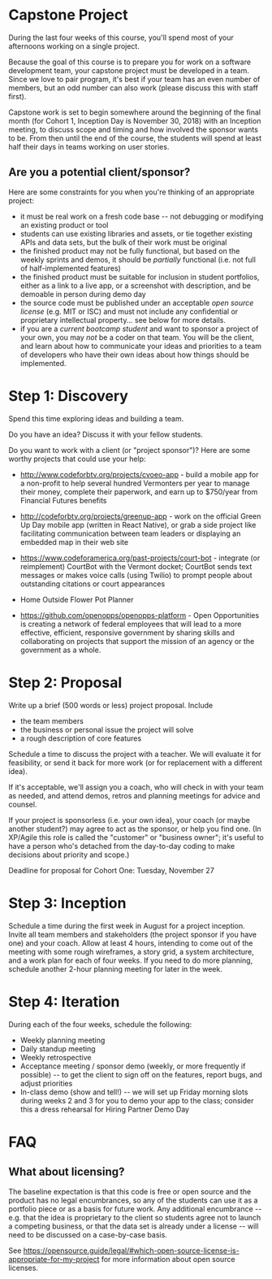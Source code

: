 # Capstone Project

During the last four weeks of this course, you'll spend most of your afternoons working on a single project. 

Because the goal of this course is to prepare you for work on a software development team, your capstone project must be developed in a team. Since we love to pair program, it's best if your team has an even number of members, but an odd number can also work (please discuss this with staff first).

Capstone work is set to begin somewhere around the beginning of the final month (for Cohort 1, Inception Day is November 30, 2018) with an Inception meeting, to discuss scope and timing and how involved the sponsor wants to be. From then until the end of the course, the students will spend at least half their days in teams working on user stories.

## Are you a potential client/sponsor? 

Here are some constraints for you when you're thinking of an appropriate project:

  * it must be real work on a fresh code base -- not debugging or modifying an existing product or tool
  * students can use existing libraries and assets, or tie together existing APIs and data sets, but the bulk of their work must be original
  * the finished product may not be fully functional, but based on the weekly sprints and demos, it should be *partially* functional (i.e. not full of half-implemented features)
  * the finished product must be suitable for inclusion in student portfolios, either as a link to a live app, or a screenshot with description, and be demoable in person during demo day
  * the source code must be published under an acceptable *open source license* (e.g. MIT or ISC) and must not include any confidential or proprietary intellectual property... see below for more details.
  * if you are a *current bootcamp student* and want to sponsor a project of your own, you may *not* be a coder on that team. You will be the client, and learn about how to communicate your ideas and priorities to a team of developers who have their own ideas about how things should be implemented.

# Step 1: Discovery

Spend this time exploring ideas and building a team. 

Do you have an idea? Discuss it with your fellow students.

Do you want to work with a client (or "project sponsor")? Here are some worthy projects that could use your help:

* http://www.codeforbtv.org/projects/cvoeo-app - build a mobile app for a non-profit to help several hundred Vermonters per year to manage their money, complete their paperwork, and earn up to $750/year from Financial Futures benefits

* http://codeforbtv.org/projects/greenup-app - work on the official Green Up Day mobile app (written in React Native), or grab a side project like facilitating communication between team leaders or displaying an embedded map in their web site

* https://www.codeforamerica.org/past-projects/court-bot - integrate (or reimplement) CourtBot with the Vermont docket; CourtBot sends text messages or makes voice calls (using Twilio) to prompt people about outstanding citations or court appearances

* Home Outside Flower Pot Planner

* https://github.com/openopps/openopps-platform - Open Opportunities is creating a network of federal employees that will lead to a more effective, efficient, responsive government by sharing skills and collaborating on projects that support the mission of an agency or the government as a whole.

# Step 2: Proposal

Write up a brief (500 words or less) project proposal. Include

  * the team members
  * the business or personal issue the project will solve
  * a rough description of core features

Schedule a time to discuss the project with a teacher. We will evaluate it for feasibility, or send it back for more work (or for replacement with a different idea).

If it's acceptable, we'll assign you a coach, who will check in with your team as needed, and attend demos, retros and planning meetings for advice and counsel.

If your project is sponsorless (i.e. your own idea), your coach (or maybe another student?) may agree to act as the sponsor, or help you find one. (In XP/Agile this role is called the "customer" or "business owner"; it's useful to have a person who's detached from the day-to-day coding to make decisions about priority and scope.)

Deadline for proposal for Cohort One: Tuesday, November 27

# Step 3: Inception

Schedule a time during the first week in August for a project inception. Invite all team members and stakeholders (the project sponsor if you have one) and your coach. Allow at least 4 hours, intending to come out of the meeting with some rough wireframes, a story grid, a system architecture, and a work plan for each of four weeks. If you need to do more planning, schedule another 2-hour planning meeting for later in the week.

# Step 4: Iteration

During each of the four weeks, schedule the following:

 * Weekly planning meeting
 * Daily standup meeting
 * Weekly retrospective
 * Acceptance meeting / sponsor demo (weekly, or more frequently if possible) -- to get the client to sign off on the features, report bugs, and adjust priorities
 * In-class demo (show and tell!) -- we will set up Friday morning slots during weeks 2 and 3 for you to demo your app to the class; consider this a dress rehearsal for Hiring Partner Demo Day

# FAQ

## What about licensing?

The baseline expectation is that this code is free or open source and the product has no legal encumbrances, so any of the students can use it as a portfolio piece or as a basis for future work. Any additional encumbrance -- e.g. that the idea is proprietary to the client so students agree not to launch a competing business, or that the data set is already under a license -- will need to be discussed on a case-by-case basis.

See <https://opensource.guide/legal/#which-open-source-license-is-appropriate-for-my-project> for more information about open source licenses.
